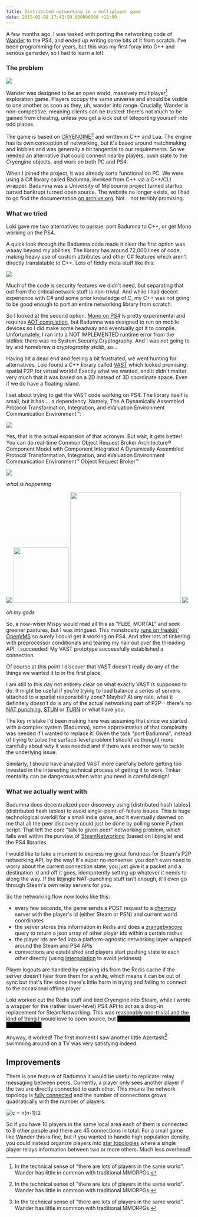 ```yaml
---
title: Distributed networking in a multiplayer game
date: 2015-02-08 17:42:50.000000000 +11:00
---
```

A few months ago, I was tasked with porting the networking code of [Wander](http://www.wanderthegame.com/) to the PS4, and ended up writing some bits of it from scratch. I've been programming for years, but this was my first foray into C++ and serious gamedev, so I had to learn a lot!

### The problem

![](/wander-networking/griffin_landing.jpg)

Wander was designed to be an open world, massively multiplayer[^n] exploration game. Players occupy the same universe and should be visible to one another as soon as they, uh, wander into range. Crucially, Wander is non-competitive, meaning clients can be trusted: there's not much to be gained from cheating, unless you get a kick out of teleporting yourself into odd places.

The game is based on [CRYENGINE](http://cryengine.com/)[^n] and written in C++ and Lua. The engine has its own conception of networking, but it's based around matchmaking and lobbies and was generally a bit tangential to our requirements. So we needed an alternative that could connect nearby players, push state to the Cryengine objects, and work on both PC and PS4.

When I joined the project, it was already sorta functional on PC. We were using a C# library called Badumna, invoked from C++ via a C++/CLI wrapper. Badumna was a University of Melbourne project turned startup turned bankrupt turned open source. The website no longer exists, so I had to go find the documentation [on archive.org](https://web.archive.org/web/20131124073148/http://www.scalify.com/documentation/Manual/index.php). Not... not terribly promising.

### What we tried

Loki gave me two alternatives to pursue: port Badumna to C++, or get Mono working on the PS4.

A quick look through the Badumna code made it clear the first option was waaay beyond my abilities. The library has around 72,000 lines of code, making heavy use of custom attributes and other C# features which aren't directly translatable to C++. Lots of fiddly meta stuff like this:

![](https://pbs.twimg.com/media/B7c83J3CEAA6Cwl.png:large)

Much of the code is security features we didn't need, but separating that out from the critical network stuff is non-trivial. And while I had decent experience with C# and some prior knowledge of C, my C++ was not going to be good enough to port an entire networking library from scratch.

So I looked at the second option. [Mono on PS4](http://tirania.org/blog/archive/2014/Apr-14.html) is pretty experimental and requires [AOT compilation](http://www.mono-project.com/docs/advanced/aot/), but Badumna was designed to run on mobile devices so I did make some headway and eventually got it to compile. Unfortunately, I ran into a NOT IMPLEMENTED runtime error from the stdlibs: there was no System.Security.Cryptography. And I was *not* going to try and homebrew *a cryptography stdlib*, so...

Having hit a dead end and feeling a bit frustrated, we went hunting for alternatives. Loki found a C++ library called [VAST](http://vastlib.wikispaces.com/) which looked promising: spatial P2P for virtual worlds! Exactly what we wanted, and it didn't matter very much that it was based on a 2D instead of 3D coordinate space. Even if we do have a floating island.

I set about trying to get the VAST code working on PS4. The library itself is small, but it has ... a dependency. Namely, The A Dynamically Assembled Protocol Transformation, Integration, and eValuation Environment Communication Environment™:

![](/wander-networking/ace.png)

Yes, that is the actual expansion of that acronym. But wait, it gets better! You can do real-time Common Object Request Broker Architecture® Component Model with Component Integrated A Dynamically Assembled Protocol Transformation, Integration, and eValuation Environment Communication Environment™ Object Request Broker™

![](/wander-networking/ccm.png)

*what is happening*

<img src="/wander-networking/new_yellow.gif">

<img src="/wander-networking/new_yellow.gif" width="150">

<img src="/wander-networking/new_yellow.gif" width="300">

<img src="/wander-networking/lastmodified.png">

*oh my gods*

So, a now-wiser Mispy would read all this as "FLEE, MORTAL" and seek greener pastures, but I was intrigued. This monstrosity [runs on freakin' OpenVMS](http://www.dre.vanderbilt.edu/versions.html) so surely I could get it working on PS4. And after lots of tinkering with preprocessor conditionals and tearing my hair out over the threading API, I succeeded! My VAST prototype successfully established a connection.

Of course at this point I discover that VAST doesn't really do any of the things we wanted it to in the first place.

I am still to this day not entirely clear on what exactly VAST *is* supposed to do. It might be useful if you're trying to load balance a series of servers attached to a spatial responsibility zone? Maybe? At any rate, what it definitely *doesn't* do is any of the actual networking part of P2P-- there's no [NAT punching](https://en.wikipedia.org/wiki/NAT_traversal), [STUN](https://en.wikipedia.org/wiki/STUN) or [TURN](https://en.wikipedia.org/wiki/Traversal_Using_Relays_around_NAT) or what have you.

The key mistake I'd been making here was assuming that since we started with a complex system (Badumna), some approximation of that complexity was needed if I wanted to replace it. Given the task "port Badumna", instead of trying to solve the surface-level problem I should've thought more carefully about *why* it was needed and if there was another way to tackle the underlying issue. 

Similarly, I should have analyzed VAST more carefully before getting too invested in the interesting technical process of getting it to work. Tinker mentality can be dangerous when what you need is careful design!

### What we actually went with

Badumna does decentralized peer discovery using [distributed hash tables](distributed hash tables) to avoid single-point-of-failure issues. This is huge technological overkill for a small indie game, and it eventually dawned on me that all the peer discovery could just be done by polling some Python script. That left the core "talk to given peer" networking problem, which falls well within the purview of [SteamNetworking](https://partner.steamgames.com/documentation/api) (based on libjingle) and the PS4 libraries.

I would like to take a moment to express my great fondness for Steam's P2P networking API, by the way! It's super no-nonsense: you don't even need to worry about the current connection state, you just give it a packet and a destination id and off it goes, idempotently setting up whatever it needs to along the way. If the libjingle NAT-punching stuff isn't enough, it'll even go through Steam's own relay servers for you.

So the networking flow now looks like this:

- every few seconds, the game sends a POST request to a [cherrypy](http://www.cherrypy.org/) server with the player's id (either Steam or PSN) and current world coordinates
- the server stores this information in Redis and does a [zrangebyscore](http://redis.io/commands/ZRANGEBYSCORE) query to return a json array of other player ids within a certain radius
- the player ids are fed into a platform-agnostic networking layer wrapped around the Steam and PS4 APIs
- connections are established and players start pushing state to each other directly (using [interpolation](https://developer.valvesoftware.com/wiki/Source_Multiplayer_Networking#Entity_interpolation) to avoid jerkiness)

Player logouts are handled by expiring ids from the Redis cache if the server doesn't hear from them for a while, which means it can be out of sync but that's fine since there's little harm in trying and failing to connect to the occasional offline player.

Loki worked out the Redis stuff and tied Cryengine into Steam, while I wrote a wrapper for the (rather lower-level) PS4 API to act as a drop-in replacement for SteamNetworking. This was reasonably non-trivial and the kind of thing I would love to open source, but <span style="background-color: black; color: black;">grumble grumble Sony mutter NDAs grumble</span>

Anyway, it worked! The first moment I saw another little Azertash[^n] swimming around on a TV was very satisfying indeed. 

## Improvements

There is one feature of Badumna it would be useful to replicate: relay messaging between peers. Currently, a player only sees another player if the two are directly connected to each other. This means the network topology is [fully connected](https://en.wikipedia.org/wiki/Network_topology#Mesh) and the number of connections grows quadratically with the number of players:

![c = n(n-1)/2](https://upload.wikimedia.org/math/3/e/8/3e86e867a928d394c6e126bd725883de.png)

So if you have 10 players in the same local area each of them is connected to 9 other people and there are 45 connections in total. For a small game like Wander this is fine, but if you wanted to handle high population density, you could instead organize players into [star topologies](https://en.wikipedia.org/wiki/Star_network) where a single player relays information between two or more others. Much less overhead!

[^n]: In the technical sense of "there are lots of players in the same world". Wander has little in common with traditional MMORPGs.
[^n]: Considered aptly named by frustrated devs.
[^n]: A squat, colorful, fast-swimming gender-ambiguous lizard creature. By far my favorite of the four player forms.
